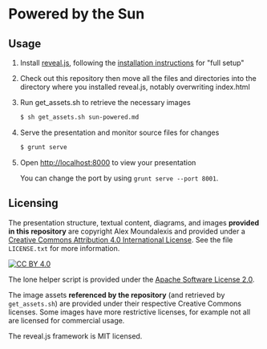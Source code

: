 # Powered by the Sun

## Usage

1. Install [reveal.js](https://github.com/hakimel/reveal.js), following the [installation instructions](https://github.com/hakimel/reveal.js/#installation) for "full setup"

2. Check out this repository then move all the files and directories into the directory where you installed reveal.js, notably overwriting index.html

4. Run get_assets.sh to retrieve the necessary images

   ```sh
   $ sh get_assets.sh sun-powered.md
   ```

5. Serve the presentation and monitor source files for changes

   ```sh
   $ grunt serve
   ```

6. Open <http://localhost:8000> to view your presentation

   You can change the port by using `grunt serve --port 8001`.

## Licensing

The presentation structure, textual content, diagrams, and images **provided in this repository** are copyright Alex Moundalexis and provided under a [Creative Commons Attribution 4.0 International License](http://creativecommons.org/licenses/by/4.0/). See the file `LICENSE.txt` for more information.

[![CC BY 4.0](https://i.creativecommons.org/l/by/4.0/88x31.png)](http://creativecommons.org/licenses/by/4.0/)

The lone helper script is provided under the [Apache Software License 2.0](http://www.apache.org/licenses/LICENSE-2.0).

The image assets **referenced by the repository** (and retrieved by `get_assets.sh`) are provided under their respective Creative Commons licenses. Some images have more restrictive licenses, for example not all are licensed for commercial usage.

The reveal.js framework is MIT licensed.

